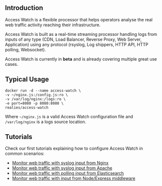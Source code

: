 ## Introduction

Access Watch is a flexible processor that helps operators analyse the real web traffic activity reaching their infrastructure.

Access Watch is built as a real-time streaming processor handling logs from inputs of any type (CDN, Load Balancer, Reverse Proxy, Web Server, Application) using any protocol (rsyslog, Log shippers, HTTP API, HTTP polling, Websocket).

Access Watch is currently in **beta** and is already covering multiple great use cases.

## Typical Usage
```
docker run -d --name access-watch \
-v ~/nginx.js:/config.js:ro \
-v /var/log/nginx:/logs:ro \
-e port=8080 -p 8080:8080 \
realies/access-watch
```
Where `~/nginx.js` is a valid Access Watch configuration file and `/var/log/nginx` is a logs source location.

## Tutorials

Check our first tutorials explaining how to configure Access Watch in common scenarios:

* [Monitor web traffic with syslog input from Nginx](https://access.watch/documentation/nginx)
* [Monitor web traffic with syslog input from Apache](https://access.watch/documentation/apache)
* [Monitor web traffic with polling input from Elasticsearch](https://access.watch/documentation/elasticsearch)
* [Monitor web traffic with input from Node/Express middleware](https://access.watch/documentation/express)
